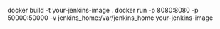 docker build -t your-jenkins-image .
docker run -p 8080:8080 -p 50000:50000 -v jenkins_home:/var/jenkins_home your-jenkins-image
